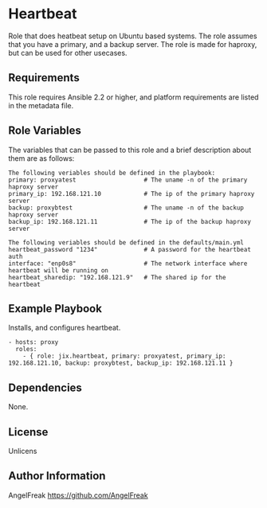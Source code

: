 Heartbeat
=========

Role that does heatbeat setup on Ubuntu based systems.
The role assumes that you have a primary, and a backup server.
The role is made for haproxy, but can be used for other usecases.

Requirements
------------

This role requires Ansible 2.2 or higher, and platform requirements are listed in the metadata file.

Role Variables
--------------
The variables that can be passed to this role and a brief description about them are as follows:

    The following veriables should be defined in the playbook:
    primary: proxyatest                   # The uname -n of the primary haproxy server
    primary_ip: 192.168.121.10            # The ip of the primary haproxy server
    backup: proxybtest                    # The uname -n of the backup haproxy server
    backup_ip: 192.168.121.11             # The ip of the backup haproxy server

    The following veriables should be defined in the defaults/main.yml
    heartbeat_password "1234"             # A password for the heartbeat auth
    interface: "enp0s8"                   # The network interface where heartbeat will be running on
    heartbeat_sharedip: "192.168.121.9"   # The shared ip for the heartbeat

Example Playbook
----------------

Installs, and configures heartbeat.

    - hosts: proxy
      roles:
        - { role: jix.heartbeat, primary: proxyatest, primary_ip: 192.168.121.10, backup: proxybtest, backup_ip: 192.168.121.11 }

Dependencies
------------

None.

License
-------

Unlicens

Author Information
------------------
AngelFreak
https://github.com/AngelFreak
